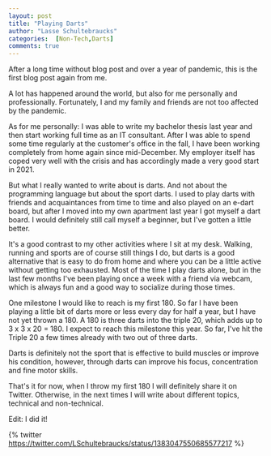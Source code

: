 ```yaml
---
layout: post
title: "Playing Darts" 
author: "Lasse Schultebraucks"
categories:  [Non-Tech,Darts]
comments: true
---
```


After a long time without blog post and over a year of pandemic, this is the first blog post again from me. 

A lot has happened around the world, but also for me personally and professionally. Fortunately, I and my family and friends are not too affected by the pandemic.

As for me personally: I was able to write my bachelor thesis last year and then start working full time as an IT consultant. After I was able to spend some time regularly at the customer's office in the fall, I have been working completely from home again since mid-December. My employer itself has coped very well with the crisis and has accordingly made a very good start in 2021.

But what I really wanted to write about is darts. And not about the programming language but about the sport darts. I used to play darts with friends and acquaintances from time to time and also played on an e-dart board, but after I moved into my own apartment last year I got myself a dart board. I would definitely still call myself a beginner, but I've gotten a little better. 

It's a good contrast to my other activities where I sit at my desk. Walking, running and sports are of course still things I do, but darts is a good alternative that is easy to do from home and where you can be a little active without getting too exhausted. Most of the time I play darts alone, but in the last few months I've been playing once a week with a friend via webcam, which is always fun and a good way to socialize during those times.

One milestone I would like to reach is my first 180. So far I have been playing a little bit of darts more or less every day for half a year, but I have not yet thrown a 180. A 180 is three darts into the triple 20, which adds up to 3 x 3 x 20 = 180. I expect to reach this milestone this year. So far, I've hit the Triple 20 a few times already with two out of three darts.

Darts is definitely not the sport that is effective to build muscles or improve his condition, however, through darts can improve his focus, concentration and fine motor skills.

That's it for now, when I throw my first 180 I will definitely share it on Twitter. Otherwise, in the next times I will write about different topics, technical and non-technical.

Edit: I did it!

{% twitter https://twitter.com/LSchultebraucks/status/1383047550685577217 %}
